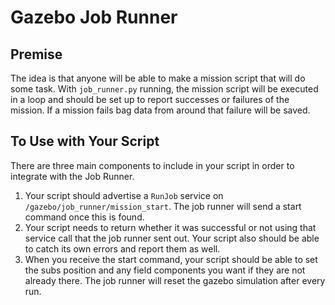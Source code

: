 Gazebo Job Runner
=================

## Premise
The idea is that anyone will be able to make a mission script that will do some task. With `job_runner.py` running, the mission script will be executed in a
loop and should be set up to report successes or failures of the mission. If a mission fails bag data from around that failure will be saved.

## To Use with Your Script
There are three main components to include in your script in order to integrate with the Job Runner.

1. Your script should advertise a `RunJob` service on `/gazebo/job_runner/mission_start`. The job runner will send a start command once this is found.
2. Your script needs to return whether it was successful or not using that service call that the job runner sent out. Your script also should be able to catch its own errors and report them as well.
3. When you receive the start command, your script should be able to set the subs position and any field components you want if they are not already there. The job runner will reset the gazebo simulation
after every run.

